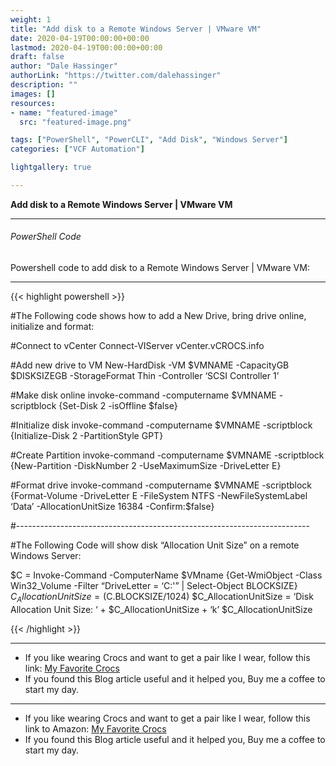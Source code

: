 ```yaml
---
weight: 1
title: "Add disk to a Remote Windows Server | VMware VM"
date: 2020-04-19T00:00:00+00:00
lastmod: 2020-04-19T00:00:00+00:00
draft: false
author: "Dale Hassinger"
authorLink: "https://twitter.com/dalehassinger"
description: ""
images: []
resources:
- name: "featured-image"
  src: "featured-image.png"

tags: ["PowerShell", "PowerCLI", "Add Disk", "Windows Server"]
categories: ["VCF Automation"]

lightgallery: true

---
```


**Add disk to a Remote Windows Server | VMware VM**

<!--more-->

---

###### PowerShell Code

Powershell code to add disk to a Remote Windows Server | VMware VM:  

---

{{< highlight powershell >}}

#The Following code shows how to add a New Drive, bring drive online, initialize and format:

#Connect to vCenter
Connect-VIServer vCenter.vCROCS.info 

#Add new drive to VM
New-HardDisk -VM $VMNAME -CapacityGB $DISKSIZEGB -StorageFormat Thin -Controller ‘SCSI Controller 1’

#Make disk online
invoke-command -computername $VMNAME -scriptblock {Set-Disk 2 -isOffline $false}

#Initialize disk
invoke-command -computername $VMNAME -scriptblock {Initialize-Disk 2 -PartitionStyle GPT}

#Create Partition
invoke-command -computername $VMNAME -scriptblock {New-Partition -DiskNumber 2 -UseMaximumSize -DriveLetter E}

#Format drive
invoke-command -computername $VMNAME -scriptblock {Format-Volume -DriveLetter E -FileSystem NTFS -NewFileSystemLabel ‘Data’ -AllocationUnitSize 16384 -Confirm:$false}

#-------------------------------------------------------------------------

#The Following Code will show disk “Allocation Unit Size” on a remote Windows Server:

$C = Invoke-Command -ComputerName $VMname {Get-WmiObject -Class Win32_Volume -Filter “DriveLetter = ‘C:'” | Select-Object BLOCKSIZE}
$C_AllocationUnitSize = ($C.BLOCKSIZE/1024)
$C_AllocationUnitSize = ‘Disk Allocation Unit Size: ‘ + $C_AllocationUnitSize + ‘k’
$C_AllocationUnitSize

{{< /highlight >}}

---

* If you like wearing Crocs and want to get a pair like I wear, follow this link:
<a target="_blank" href="https://www.amazon.com/dp/B001V7Z27W?psc=1&amp;ref=ppx_yo2ov_dt_b_product_details&_encoding=UTF8&tag=vcrocs-20&linkCode=ur2&linkId=fa4c787c9ab59a9b8a54b48c402b8517&camp=1789&creative=9325">My Favorite Crocs</a>  
* If you found this Blog article useful and it helped you, Buy me a coffee to start my day.  

<center>
<script type="text/javascript" src="https://cdnjs.buymeacoffee.com/1.0.0/button.prod.min.js" data-name="bmc-button" data-slug="dalehassinger" data-color="#FFDD00" data-emoji=""  data-font="Cookie" data-text="Buy me a coffee" data-outline-color="#000000" data-font-color="#000000" data-coffee-color="#ffffff" ></script>
</center>

---

* If you like wearing Crocs and want to get a pair like I wear, follow this link to Amazon:
<a target="_blank" href="https://www.amazon.com/dp/B001V7Z27W?psc=1&amp;ref=ppx_yo2ov_dt_b_product_details&_encoding=UTF8&tag=vcrocs-20&linkCode=ur2&linkId=fa4c787c9ab59a9b8a54b48c402b8517&camp=1789&creative=9325">My Favorite Crocs</a>  
* If you found this Blog article useful and it helped you, Buy me a coffee to start my day.  

<center>
<script type="text/javascript" src="https://cdnjs.buymeacoffee.com/1.0.0/button.prod.min.js" data-name="bmc-button" data-slug="dalehassinger" data-color="#FFDD00" data-emoji=""  data-font="Cookie" data-text="Buy me a coffee" data-outline-color="#000000" data-font-color="#000000" data-coffee-color="#ffffff" ></script>
</center>
